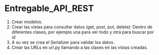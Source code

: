 # Entregable_API_REST


1. Crear modelos.
2. Crear las vistas para consultar datos (get, post, put, delete):
 Dentro de diferentes clases, por ejemplo una para ver todo y otra para buscar por id
3. A su vez se crea el Serializer para validar los datos.
4. Crear las URLs en url.py llamando a las clases en las vistas creadas.
